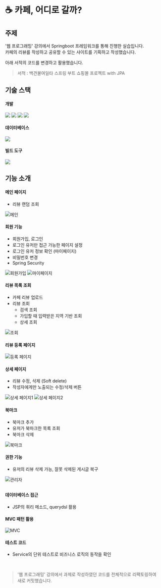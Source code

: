# ☕ 카페, 어디로 갈까?

## 주제

'웹 프로그래밍' 강의에서 Springboot 프레임워크를 통해 진행한 실습입니다.<br/>카페의 리뷰를 작성하고 공유할 수 있는 사이트를 기획하고 작성했습니다.

아래 서적의 코드를 변경하고 활용했습니다.

> 서적 : 백견불여일타 스프링 부트 쇼핑몰 프로젝트 with JPA

## 기술 스택

<h4>개발</h4>
<img src="https://img.shields.io/badge/java-007396?style=for-the-badge&logo=java&logoColor=white"> 
<img src="https://img.shields.io/badge/springboot-6DB33F?style=for-the-badge&logo=springboot&logoColor=white">
<img src="https://img.shields.io/badge/thymeleaf-005F0F?style=for-the-badge&logo=thymeleaf&logoColor=white">

<img src="https://img.shields.io/badge/bootstrap-7952B3?style=for-the-badge&logo=bootstrap&logoColor=white">

<h4>데이터베이스</h4>
<img src="https://img.shields.io/badge/mysql-4479A1?style=for-the-badge&logo=mysql&logoColor=white">

<h4>빌드 도구</h4>
<img src="https://img.shields.io/badge/maven-C71A36?style=for-the-badge&logo=apachemaven&logoColor=white">

## 기능 소개

#### 메인 페이지

- 리뷰 랜덤 조회

<img src = "./readme_image/main.png" alt="메인">

#### 회원 기능

- 회원가입, 로그인
- 로그인 유저만 접근 가능한 페이지 설정
- 로그인 유저 정보 확인 (마이페이지)
- 비밀번호 변경
- Spring Security

<img src = "./readme_image/register.png" alt="회원가입">

<img src = "./readme_image/myPage.png" alt="마이페이지">

#### 리뷰 목록 조회

- 카페 리뷰 업로드
- 리뷰 조회
  - 검색 조회
  - 가입할 때 입력받은 지역 기반 조회
  - 상세 조회

<img src = "./readme_image/explore.png" alt="조회">

#### 리뷰 등록 페이지

<img src = "./readme_image/reviewForm.png" alt="등록 페이지">

#### 상세 페이지

- 리뷰 수정, 삭제 (Soft delete)
- 작성자에게만 노출되는 수정/삭제 버튼

<img src = "./readme_image/reviewDetail1.png" alt="상세 페이지1">
<img src = "./readme_image/reviewDetail2.png" alt="상세 페이지2">

#### 북마크

- 북마크 추가
- 유저가 북마크한 목록 조회
- 북마크 삭제

<img src = "./readme_image/bookmark.png" alt="북마크">

#### 권한 기능

- 유저의 리뷰 삭제 가능, 잘못 삭제된 게시글 복구

<img src = "./readme_image/admin.png" alt="관리자">

##

#### 데이터베이스 접근

- JSP의 쿼리 메소드, querydsl 활용

#### MVC 패턴 활용

<img src = "./readme_image/mvcPattern.png" alt="MVC">

#### 테스트 코드

- Service의 단위 테스트로 비즈니스 로직의 동작을 확인

<br/>

> '웹 프로그래밍' 강의에서 과제로 작성하였던 코드를 전체적으로 리팩토링하여 새로 커밋했습니다.
